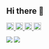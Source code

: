 ## Hi there 👋

<p align="left">
  <a href="http://twitter.com/sasakiti_maru">
    <img height="20" src="https://img.shields.io/twitter/follow/tom-ok1?label=Twitter&logo=twitter&style=flat" />
  </a>
  <a href="https://github.com/tom-ok1">
    <img height="20" src="https://img.shields.io/github/followers/tom-ok1?label=follow&logo=github&style=flat" />
  </a>
  <a href="http://qiita.com/tom-ok1">
    <img height="20" src="https://qiita-badge.apiapi.app/s/sasakitimaru/posts.svg" />
  </a>
  <//qiita.com/tom-ok1">
    <img height="20" src="https://qiita-badge.apiapi.app/s/sasakitimaru/contributions.svg" />
  </a>
</p>

<!-- [![Top Langs](https://github-readme-stats.vercel.app/api/top-langs/?username=tom-ok1&&theme=gruvbox)](https://github.com/anuraghazra/github-readme-stats) -->
![](http://github-profile-summary-cards.vercel.app/api/cards/repos-per-language?username=tom-ok1&theme=gruvbox)
![](http://github-profile-summary-cards.vercel.app/api/cards/stats?username=tom-ok1&theme=gruvbox)
<!-- ![](http://github-profile-summary-cards.vercel.app/api/cards/productive-time?username=tom-ok1&theme=gruvbox&utcOffset=9) -->

<!-- [![Harlok's WakaTime stats](https://github-readme-stats.vercel.app/api/wakatime?username=tom-ok1)](https://github.com/anuraghazra/github-readme-stats) -->

<!--
**tom-ok1/tom-ok1** is a ✨ _special_ ✨ repository because its `README.md` (this file) appears on your GitHub profile.

Here are some ideas to get you started:

- 🔭 I’m currently working on ...
- 🌱 I’m currently learning ...
- 👯 I’m looking to collaborate on ...
- 🤔 I’m looking for help with ...
- 💬 Ask me about ...
- 📫 How to reach me: ...
- 😄 Pronouns: ...
- ⚡ Fun fact: ...
-->
